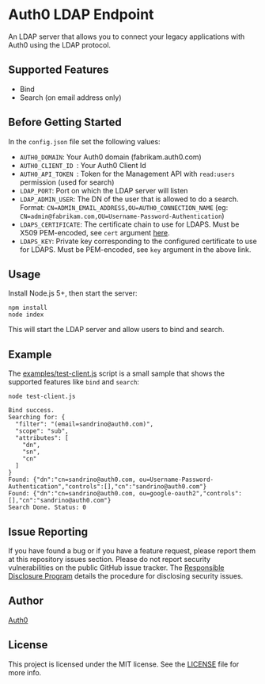 # Auth0 LDAP Endpoint

An LDAP server that allows you to connect your legacy applications with Auth0 using the LDAP protocol.

## Supported Features

* Bind
* Search (on email address only)

## Before Getting Started

In the `config.json` file set the following values:

 - `AUTH0_DOMAIN`: Your Auth0 domain (fabrikam.auth0.com)
 - `AUTH0_CLIENT_ID `: Your Auth0 Client Id
 - `AUTH0_API_TOKEN `: Token for the Management API with `read:users` permission (used for search)
 - `LDAP_PORT`: Port on which the LDAP server will listen
 - `LDAP_ADMIN_USER`: The DN of the user that is allowed to do a search. Format: `CN=ADMIN_EMAIL_ADDRESS,OU=AUTH0_CONNECTION_NAME` (eg: `CN=admin@fabrikam.com,OU=Username-Password-Authentication`)
 - `LDAPS_CERTIFICATE`: The certificate chain to use for LDAPS. Must be X509 PEM-encoded, see `cert` argument [here](https://nodejs.org/api/tls.html#tls_tls_createsecurecontext_options).
 - `LDAPS_KEY`: Private key corresponding to the configured certificate to use for LDAPS. Must be PEM-encoded, see `key` argument in the above link.
 
## Usage

Install Node.js 5+, then start the server:

```
npm install
node index
```

This will start the LDAP server and allow users to bind and search.

## Example

The [examples/test-client.js](examples/test-client.js) script is a small sample that shows the supported features like `bind` and `search`:

```
node test-client.js

Bind success.
Searching for: {
  "filter": "(email=sandrino@auth0.com)",
  "scope": "sub",
  "attributes": [
    "dn",
    "sn",
    "cn"
  ]
}
Found: {"dn":"cn=sandrino@auth0.com, ou=Username-Password-Authentication","controls":[],"cn":"sandrino@auth0.com"}
Found: {"dn":"cn=sandrino@auth0.com, ou=google-oauth2","controls":[],"cn":"sandrino@auth0.com"}
Search Done. Status: 0
```

## Issue Reporting

If you have found a bug or if you have a feature request, please report them at this repository issues section. Please do not report security vulnerabilities on the public GitHub issue tracker. The [Responsible Disclosure Program](https://auth0.com/whitehat) details the procedure for disclosing security issues.

## Author

[Auth0](auth0.com)

## License

This project is licensed under the MIT license. See the [LICENSE](LICENSE) file for more info.
